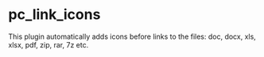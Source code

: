 pc_link_icons
=============

This plugin automatically adds icons before links to the files: doc, docx, xls, xlsx, pdf, zip, rar, 7z etc.
